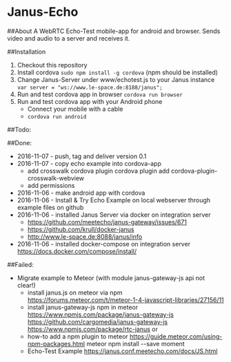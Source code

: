 # Janus-Echo
##About 
A WebRTC Echo-Test mobile-app for android and browser. Sends video and audio to a server and receives it. 

##Installation
1. Checkout this repository
2. Install cordova ```sudo npm install -g cordova``` (npm should be installed)
3. Change Janus-Server under www/echotest.js to your Janus instance 
	```var server = "ws://www.le-space.de:8188/janus";```
4. Run and test cordova app in browser ```cordova run browser```
5. Run and test cordova app with your Android phone 
	- Connect your mobile with a cable 
	- ```cordova run android```



##Todo:


##Done:
- 2016-11-07 - push, tag and deliver version 0.1
- 2016-11-07 - copy echo example into cordova-app
   - add crosswalk cordova plugin 
	  cordova plugin add cordova-plugin-crosswalk-webview
   - add permissions
- 2016-11-06 - make android app with cordova 
- 2016-11-06 - Install & Try Echo Example on local webserver through example files on github 
- 2016-11-06 - installed Janus Server via docker on integration server 
   - https://github.com/meetecho/janus-gateway/issues/671
   - https://github.com/krull/docker-janus
   - http://www.le-space.de:8088/janus/info
- 2016-11-06 - installed docker-compose on integration server https://docs.docker.com/compose/install/


##Failed: 
- Migrate example to Meteor (with module janus-gateway-js api not clear!)
	- install janus.js on meteor via npm
		https://forums.meteor.com/t/meteor-1-4-javascript-libraries/27156/11
	- install  janus-gateway-js npm in meteor
		https://www.npmjs.com/package/janus-gateway-js
		https://github.com/cargomedia/janus-gateway-js
		https://www.npmjs.com/package/rtc-janus or 
	- how-to add a npm plugin to meteor
		https://guide.meteor.com/using-npm-packages.html meteor npm install --save moment
	- Echo-Test Example https://janus.conf.meetecho.com/docs/JS.html
